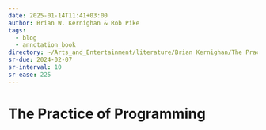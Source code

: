 ```yaml
---
date: 2025-01-14T11:41+03:00
author: Brian W. Kernighan & Rob Pike
tags:
  - blog
  - annotation_book
directory: ~/Arts_and_Entertainment/literature/Brian Kernighan/The Practice of Programming (2082)/
sr-due: 2024-02-07
sr-interval: 10
sr-ease: 225
---
```


# The Practice of Programming
